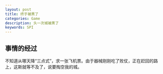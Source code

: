 ```yaml
---
layout: post
title: 终于被黑了
categories: Game
description: 头一次城被黑了
keywords: SPI
---
```

## 事情的经过
不知道从哪天降“三点式”，求一张飞机票。由于器械刚刚吃了败仗，正在赶回的路上，这斯就等不及了，说要掏空我的城。